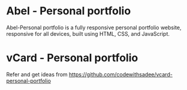 # Abel - Personal portfolio

Abel-Personal portfolio is a fully responsive personal portfolio website, responsive for all devices, built using HTML, CSS, and JavaScript.

# vCard - Personal portfolio

Refer and get ideas from https://github.com/codewithsadee/vcard-personal-portfolio
